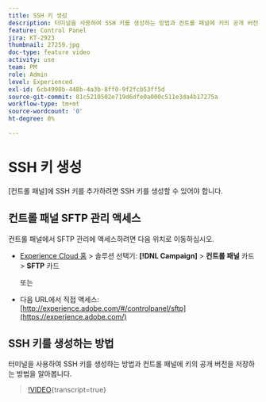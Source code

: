 ```yaml
---
title: SSH 키 생성
description: 터미널을 사용하여 SSH 키를 생성하는 방법과 컨트롤 패널에 키의 공개 버전을 저장하는 방법을 알아봅니다.
feature: Control Panel
jira: KT-2923
thumbnail: 27259.jpg
doc-type: feature video
activity: use
team: PM
role: Admin
level: Experienced
exl-id: 6cb4990b-448b-4a3b-8ff0-9f2fcb53ff5d
source-git-commit: 81c5210502e719d6dfe0a000c511e3da4b17275a
workflow-type: tm+mt
source-wordcount: '0'
ht-degree: 0%

---
```


# SSH 키 생성

[컨트롤 패널]에 SSH 키를 추가하려면 SSH 키를 생성할 수 있어야 합니다.

## 컨트롤 패널 SFTP 관리 액세스

컨트롤 패널에서 SFTP 관리에 액세스하려면 다음 위치로 이동하십시오.

* [Experience Cloud 홈](https://experience.adobe.com/#/home) > 솔루션 선택기: **[!DNL Campaign]** > **컨트롤 패널** 카드 > **SFTP** 카드

  또는
* 다음 URL에서 직접 액세스: [http://experience.adobe.com/#/controlpanel/sftp](https://experience.adobe.com/)

## SSH 키를 생성하는 방법

터미널을 사용하여 SSH 키를 생성하는 방법과 컨트롤 패널에 키의 공개 버전을 저장하는 방법을 알아봅니다.

>[!VIDEO](https://video.tv.adobe.com/v/27259?learn=on){transcript=true}
